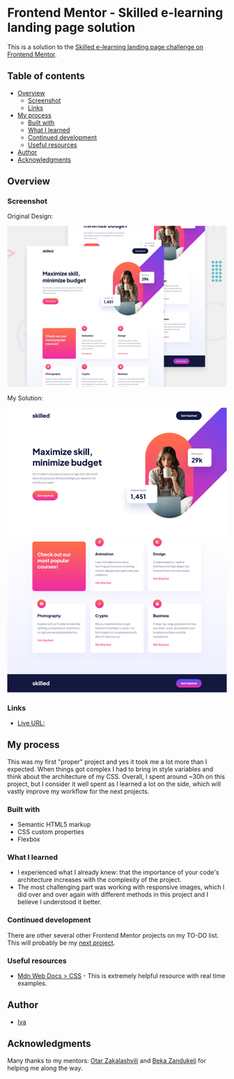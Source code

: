 # Frontend Mentor - Skilled e-learning landing page solution

This is a solution to the [Skilled e-learning landing page challenge on Frontend Mentor](https://www.frontendmentor.io/challenges/skilled-elearning-landing-page-S1ObDrZ8q).


## Table of contents

- [Overview](#overview)
  - [Screenshot](#screenshot)
  - [Links](#links)
- [My process](#my-process)
  - [Built with](#built-with)
  - [What I learned](#what-i-learned)
  - [Continued development](#continued-development)
  - [Useful resources](#useful-resources)
- [Author](#author)
- [Acknowledgments](#acknowledgments)

## Overview

### Screenshot
Original Design:

![Original Design](./assets/screenshots/preview.jpg)

My Solution:

![Desktop](./assets/screenshots/screenshot-desktop.png)


### Links

- [Live URL:](https://ivaberiashvili.github.io/skilled-elearning-landing-page/)

## My process
This was my first "proper" project and yes it took me a lot more than I expected. When things got complex I had to bring in style variables and think about the architecture of my CSS.
Overall, I spent around ~30h on this project, but I consider it well spent as I learned a lot on the side, which will vastly improve my workflow for the next projects.

### Built with

- Semantic HTML5 markup
- CSS custom properties
- Flexbox

### What I learned
- I experienced what I already knew: that the importance of your code's architecture increases with the complexity of the project.
- The most challenging part was working with responsive images, which I did over and over again with different methods in this project and I believe I understood it better.

### Continued development
There are other several other Frontend Mentor projects on my TO-DO list. 
This will probably be my [next project](https://github.com/ivaberiashvili/art-gallery-website).

### Useful resources

- [Mdn Web Docs > CSS](https://developer.mozilla.org/en-US/docs/Web/CSS/background) - This is extremely helpful resource with real time examples.

## Author

- [Iva](https://github.com/ivaberiashvili)

## Acknowledgments

Many thanks to my mentors: [Otar Zakalashvili](https://github.com/otarza) and [Beka Zandukeli](https://github.com/bekazandukeli) for helping me along the way. 
